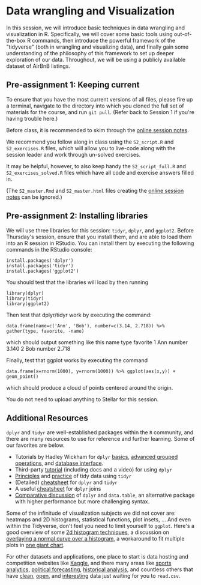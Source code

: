 # Data wrangling and Visualization

In this session, we will introduce basic techniques in data wrangling and visualization in R.  Specifically, we will cover some basic tools using out-of-the-box R commands, then introduce the powerful framework of the "tidyverse" (both in wrangling and visualizing data), and finally gain some understanding of the philosophy of this framework to set up deeper exploration of our data.  Throughout, we will be using a publicly available dataset of AirBnB listings. 


## Pre-assignment 1: Keeping current

To ensure that you have the most current versions of all files, please fire up a terminal, navigate to the directory into which you cloned the full set of materials for the course, and run `git pull`.  (Refer back to Session 1 if you're having trouble here.)

Before class, it is recommended to skim through the [online session notes](https://philchodrow.github.io/cos_2017/2_wrangling_and_viz/S2_master.html).

We recommend you follow along in class using the `S2_script.R` and `S2_exercises.R` files, which will allow you to live-code along with the session leader and work through un-solved exercises.  

It may be helpful, however, to also keep handy the `S2_script_full.R` and `S2_exercises_solved.R` files which have all code and exercise answers filled in.

(The `S2_master.Rmd` and `S2_master.html` files creating the [online session notes](https://philchodrow.github.io/cos_2017/2_wrangling_and_viz/S2_master.html) can be ignored.)


## Pre-assignment 2: Installing libraries

We will use three libraries for this session: `tidyr`, `dplyr`, and `ggplot2`.  Before Thursday's session, ensure that you install them, and are able to load them into an R session in RStudio.  You can install them by executing the following commands in the RStudio console:
```
install.packages('dplyr')
install.packages('tidyr')
install.packages('ggplot2')
```

You should test that the libraries will load by then running
```
library(dplyr)
library(tidyr)
library(ggplot2)
```

Then test that dplyr/tidyr work by executing the command:
```
data.frame(name=c('Ann', 'Bob'), number=c(3.14, 2.718)) %>% gather(type, favorite, -name)
```
which should output something like this
      name   type favorite
    1  Ann number    3.140
    2  Bob number    2.718

Finally, test that ggplot works by executing the command
```
data.frame(x=rnorm(1000), y=rnorm(1000)) %>% ggplot(aes(x,y)) + geom_point()
```
which should produce a cloud of points centered around the origin.

You do not need to upload anything to Stellar for this session.


## Additional Resources

`dplyr` and `tidyr` are well-established packages within the `R` community, and there are many resources to use for reference and further learning. Some of our favorites are below. 

- Tutorials by Hadley Wickham for `dplyr` [basics](https://cran.rstudio.com/web/packages/dplyr/vignettes/introduction.html), [advanced grouped operations](https://cran.r-project.org/web/packages/dplyr/vignettes/window-functions.html), and [database interface](https://cran.r-project.org/web/packages/dplyr/vignettes/databases.html).
- Third-party [tutorial](http://www.dataschool.io/dplyr-tutorial-for-faster-data-manipulation-in-r/) (including docs and a video) for using `dplyr`
- [Principles](http://vita.had.co.nz/papers/tidy-data.pdf) and [practice](https://cran.r-project.org/web/packages/tidyr/vignettes/tidy-data.html) of tidy data using `tidyr`
- (Detailed) [cheatsheet](https://www.rstudio.com/wp-content/uploads/2015/02/data-wrangling-cheatsheet.pdf?version=0.99.687&mode=desktop) for `dplyr` and `tidyr` 
- A useful [cheatsheet](https://stat545-ubc.github.io/bit001_dplyr-cheatsheet.html) for `dplyr` joins
- [Comparative discussion](http://stackoverflow.com/questions/21435339/data-table-vs-dplyr-can-one-do-something-well-the-other-cant-or-does-poorly) of `dplyr` and `data.table`, an alternative package with higher performance but more challenging syntax.  

Some of the infinitude of visualization subjects we did not cover are: heatmaps and 2D histograms, statistical functions, plot insets, ...  And even within the Tidyverse, don't feel you need to limit yourself to `ggplot`.  Here's a good overview of some [2d histogram techniques](http://www.everydayanalytics.ca/2014/09/5-ways-to-do-2d-histograms-in-r.html), a discussion on [overlaying a normal curve over a histogram](http://stackoverflow.com/questions/5688082/ggplot2-overlay-histogram-with-density-curve), a workaround to fit multiple plots in [one giant chart](http://www.cookbook-r.com/Graphs/Multiple_graphs_on_one_page_(ggplot2)/). 

For other datasets and applications, one place to start is data hosting and competition websites like [Kaggle](http://www.kaggle.com), and there many areas like [sports analytics](http://www.footballoutsiders.com), [political forecasting](http://www.electoral-vote.com/evp2016/Info/data.html), [historical analysis](https://t.co/3WCaDxGnJR), and countless others that have [clean](http://http://www.pro-football-reference.com/), [open](http://www.kdnuggets.com/datasets/index.html), and [interesting](https://www.kaggle.com/kaggle/hillary-clinton-emails) data just waiting for you to `read.csv`. 

